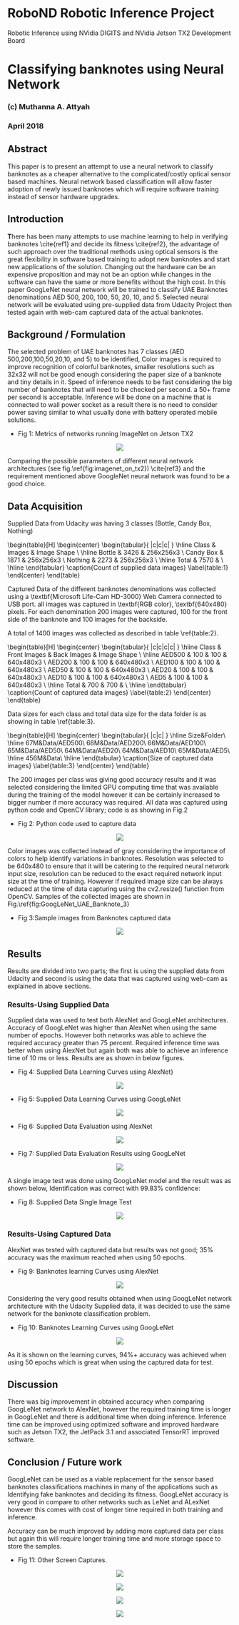 # RoboND Robotic Inference Project

Robotic Inference using NVidia DIGITS and NVidia Jetson TX2 Development Board

# Classifying banknotes using Neural Network
### (c) Muthanna A. Attyah 
### April 2018

## Abstract
This paper is to present an attempt to use a neural network to classify banknotes as a cheaper alternative to the complicated/costly optical sensor based machines. Neural network based classification will allow faster adoption of newly issued banknotes which will require software training instead of sensor hardware upgrades.

## Introduction

**T**here has been many attempts to use machine learning to help in verifying banknotes \cite{ref1} and decide its fitness \cite{ref2}, the advantage of such approach over the traditional methods using optical sensors is the great flexibility in software based training to adopt new banknotes and start new applications of the solution. Changing out the hardware can be an expensive proposition and may not be an option while changes in the software can have the same or more benefits without the high cost. In this paper GoogLeNet neural network will be trained to classify UAE Banknotes denominations AED 500, 200, 100, 50, 20, 10, and 5. Selected neural network will be evaluated using pre-supplied data from Udacity Project then tested again with web-cam captured data of the actual banknotes.

## Background / Formulation

The selected problem of UAE banknotes has 7 classes (AED 500,200,100,50,20,10, and 5) to be identified, Color images is required to improve recognition of colorful banknotes, smaller resolutions such as 32x32 will not be good enough considering the paper size of a banknote and tiny details in it. Speed of inference needs to be fast considering the big number of banknotes that will need to be checked per second. a 50+ frame per second is acceptable. Inference will be done on a machine that is connected to wall power socket as a result there is no need to consider power saving similar to what usually done with battery operated mobile solutions.

* Fig 1: Metrics of networks running ImageNet on Jetson TX2
<p align="center"> <img src="./misc/imagenet_on_tx2.png"> </p>

Comparing the possible parameters of different neural network architectures (see fig.\ref{fig:imagenet_on_tx2}) \cite{ref3} and the requirement mentioned above GoogleNet neural network was found to be a good choice.

## Data Acquisition

Supplied Data from Udacity was having 3 classes (Bottle, Candy Box, Nothing) 

\begin{table}[H]
\begin{center}
\begin{tabular}{ |c|c|c| } 
 \hline
 Class & Images & Image Shape \\
 \hline
 Bottle & 3426 & 256x256x3 \\ 
 Candy Box & 1871 & 256x256x3 \\ 
 Nothing & 2273 & 256x256x3 \\
 \hline
 Total & 7570 & \\
 \hline
\end{tabular}
\caption{Count of supplied data images}
\label{table:1}
\end{center}
\end{table}

Captured Data of the different banknotes denominations was collected using a \textbf{Microsoft Life-Cam HD-3000} Web Camera connected to USB port. all images was captured in \textbf{RGB color}, \textbf{640x480} pixels. For each denomination 200 images were captured, 100 for the front side of the banknote and 100 images for the backside.

A total of 1400 images was collected as described in table \ref{table:2}.

\begin{table}[H]
\begin{center}
\begin{tabular}{ |c|c|c|c| } 
 \hline
 Class & Front Images & Back Images & Image Shape \\
 \hline
 AED500 & 100 & 100 & 640x480x3 \\ 
 AED200 & 100 & 100 & 640x480x3 \\ 
 AED100 & 100 & 100 & 640x480x3 \\
 AED50 & 100 & 100 & 640x480x3 \\
 AED20 & 100 & 100 & 640x480x3 \\
 AED10 & 100 & 100 & 640x480x3 \\
 AED5 & 100 & 100 & 640x480x3 \\
 \hline
 Total & 700 & 700 & \\
 \hline
\end{tabular}
\caption{Count of captured data images}
\label{table:2}
\end{center}
\end{table}

Data sizes for each class and total data size for the data folder is as showing in table \ref{table:3}.

\begin{table}[H]
\begin{center}
\begin{tabular}{ |c|c| } 
   \hline
   Size&Folder\\
   \hline
	67M&Data/AED500\\ 
	68M&Data/AED200\\ 
	66M&Data/AED100\\ 
	65M&Data/AED50\\ 
	64M&Data/AED20\\ 
	64M&Data/AED10\\ 
	65M&Data/AED5\\
    \hline
	456M&Data\\ 
	\hline
\end{tabular}
\caption{Size of captured data images}
\label{table:3}
\end{center}
\end{table}

The 200 images per class was giving good accuracy results and it was selected considering the limited GPU computing time that was available during the training of the model however it can be certainly increased to bigger number if more accuracy was required. All data was captured using python code and OpenCV library; code is as showing in Fig.2

* Fig 2: Python code used to capture data
<p align="center"> <img src="./misc/code.png"> </p>


Color images was collected instead of gray considering the importance of colors to help identify variations in banknotes. Resolution was selected to be 640x480 to ensure that it will be catering to the required neural network input size, resolution can be reduced to the exact required network input size at the time of training. However if required image size can be always reduced at the time of data capturing using the cv2.resize() function from OpenCV. Samples of the collected images are shown in Fig.\ref{fig:GoogLeNet_UAE_Banknote_3}


* Fig 3:Sample images from Banknotes captured data
<p align="center"> <img src="./misc/banknotes_googlenet_3.png"> </p>

## Results

Results are divided into two parts; the first is using the supplied data from Udacity and second is using the data that was captured using web-cam as explained in above sections.

### Results-Using Supplied Data

Supplied data was used to test both AlexNet and GoogLeNet architectures. Accuracy of GoogLeNet was higher than AlexNet when using the same number of epochs. However both networks was able to achieve the required accuracy greater than 75 percent. Required inference time was better when using AlexNet but again both was able to achieve an inference time of 10 ms or less. Results are as shown in below figures.

* Fig 4: Supplied Data Learning Curves using AlexNet}
<p align="center"> <img src="./misc/supplied_data_7.png"> </p>

* Fig 5: Supplied Data Learning Curves using GoogLeNet
<p align="center"> <img src="./misc/supplied_data_2.png"> </p>

* Fig 6: Supplied Data Evaluation using AlexNet
<p align="center"> <img src="./misc/supplied_data_6.png"> </p>

* Fig 7: Supplied Data Evaluation Results using GoogLeNet
<p align="center"> <img src="./misc/supplied_data_4.png"> </p>

A single image test was done using GoogLeNet model and the result was as shown below, Identification was correct with 99.83\% confidence:

* Fig 8: Supplied Data Single Image Test
<p align="center"> <img src="./misc/supplied_data_5.png"> </p>

### Results-Using Captured Data

 AlexNet was tested with captured data but results was not good; 35\% accuracy was the maximum reached when using 50 epochs. 

* Fig 9: Banknotes learning Curves using AlexNet
<p align="center"> <img src="./misc/banknotes_alexnet_1.png"> </p>

Considering the very good results obtained when using GoogLeNet network architecture with the Udacity Supplied data, it was decided to use the same network for the banknote classification problem.

* Fig 10: Banknotes Learning Curves using GoogLeNet
<p align="center"> <img src="./misc/banknotes_googlenet_1.png"> </p>

As it is shown on the learning curves, 94\%+ accuracy was achieved when using 50 epochs which is great when using the captured data for test. 

## Discussion

There was big improvement in obtained accuracy when comparing GoogLeNet network to AlexNet, however the required training time is longer in GoogLeNet and there is additional time when doing inference. Inference time can be improved using optimized software and improved hardware such as Jetson TX2, the JetPack 3.1 and associated TensorRT improved software.

## Conclusion / Future work
GoogLeNet can be used as a viable replacement for the sensor based banknotes classifications machines in many of the applications such as Identifying fake banknotes and deciding its fitness. GoogLeNet accuracy is very good in compare to other networks such as LeNet and ALexNet however this comes with cost of longer time required in both training and inference.

Accuracy can be much improved by adding more captured data per class but again this will require longer training time and more storage space to store the samples.


* Fig 11: Other Screen Captures.
<p align="center"> <img src="./misc/supplied_data_1.png"> </p>
<p align="center"> <img src="./misc/supplied_data_3.png"> </p>
<p align="center"> <img src="./misc/banknotes_googlenet_2.png"> </p>
<p align="center"> <img src="./misc/banknotes_googlenet_4.png"> </p>



